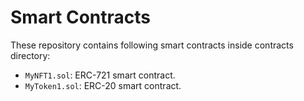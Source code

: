 # Smart Contracts

These repository contains following smart contracts inside contracts directory:
 - `MyNFT1.sol`: ERC-721 smart contract.
 - `MyToken1.sol`: ERC-20 smart contract.
